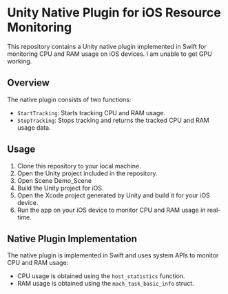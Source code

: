 # Unity Native Plugin for iOS Resource Monitoring

This repository contains a Unity native plugin implemented in Swift for monitoring CPU and RAM usage on iOS devices.
I am unable to get GPU working.

## Overview

The native plugin consists of two functions:
- `StartTracking`: Starts tracking CPU and RAM usage.
- `StopTracking`: Stops tracking and returns the tracked CPU and RAM usage data.

## Usage

1. Clone this repository to your local machine.
2. Open the Unity project included in the repository.
3. Open Scene Demo_Scene 
6. Build the Unity project for iOS.
7. Open the Xcode project generated by Unity and build it for your iOS device.
8. Run the app on your iOS device to monitor CPU and RAM usage in real-time.

## Native Plugin Implementation

The native plugin is implemented in Swift and uses system APIs to monitor CPU and RAM usage:
- CPU usage is obtained using the `host_statistics` function.
- RAM usage is obtained using the `mach_task_basic_info` struct.
